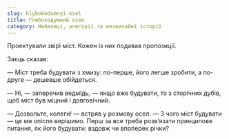 ```yaml
---
slug: hlybokodumnyi-osel
title: Глибокодумний осел
category: Небелиці, алегорії та незвичайні історії
---
```

Проектували звірі міст. Кожен із них подавав пропозиції.

Заєць сказав:

— Міст треба будувати з хмизу: по-перше, його легше зробити, а по-друге — дешевше обійдеться.

— Ні, — заперечив ведмідь, — якщо вже будувати, то з сторічних дубів, щоб міст був міцний і довговічний.

— Дозвольте, колеги! — встряв у розмову осел. — З чого міст будувати — це ми опісля вирішимо. Перш за все треба розв’язати принципове питання, як його будувати: вздовж чи впоперек річки?
